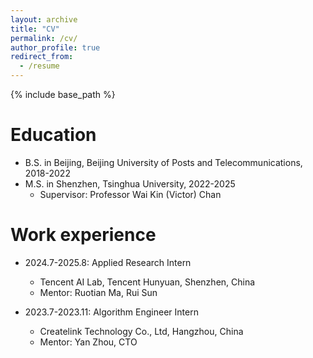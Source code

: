 ```yaml
---
layout: archive
title: "CV"
permalink: /cv/
author_profile: true
redirect_from:
  - /resume
---
```


{% include base_path %}

Education
======
* B.S. in Beijing, Beijing University of Posts and Telecommunications, 2018-2022
* M.S. in Shenzhen, Tsinghua University, 2022-2025
  * Supervisor: Professor Wai Kin (Victor) Chan
<!-- * Ph.D in Version Control Theory, GitHub University, 2018 (expected) -->

Work experience
======
* 2024.7-2025.8: Applied Research Intern
  * Tencent AI Lab, Tencent Hunyuan, Shenzhen, China
  * Mentor: Ruotian Ma, Rui Sun


* 2023.7-2023.11: Algorithm Engineer Intern
  * Createlink Technology Co., Ltd, Hangzhou, China
  * Mentor: Yan Zhou, CTO

<!-- * Fall 2015: Research Assistant
  * Github University
  * Duties included: Merging pull requests
  * Supervisor: Professor Hub -->
  
<!-- Skills
======
* Skill 1
* Skill 2
  * Sub-skill 2.1
  * Sub-skill 2.2
  * Sub-skill 2.3
* Skill 3

Publications
======
  <ul>{% for post in site.publications %}
    {% include archive-single-cv.html %}
  {% endfor %}</ul>
  
Talks
======
  <ul>{% for post in site.talks %}
    {% include archive-single-talk-cv.html %}
  {% endfor %}</ul>
  
Teaching
======
  <ul>{% for post in site.teaching %}
    {% include archive-single-cv.html %}
  {% endfor %}</ul>
  
Service and leadership
======
* Currently signed in to 43 different slack teams -->
